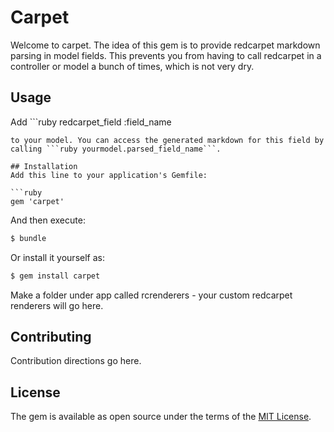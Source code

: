 # Carpet
Welcome to carpet. The idea of this gem is to provide redcarpet markdown parsing in model fields. This prevents you from having to call redcarpet in a controller or model a bunch of times, which is not very dry.

## Usage
Add ```ruby
redcarpet_field :field_name
```
to your model. You can access the generated markdown for this field by calling ```ruby yourmodel.parsed_field_name```.

## Installation
Add this line to your application's Gemfile:

```ruby
gem 'carpet'
```

And then execute:
```bash
$ bundle
```

Or install it yourself as:
```bash
$ gem install carpet
```

Make a folder under app called rcrenderers - your custom redcarpet renderers will go here.

## Contributing
Contribution directions go here.

## License
The gem is available as open source under the terms of the [MIT License](http://opensource.org/licenses/MIT).

